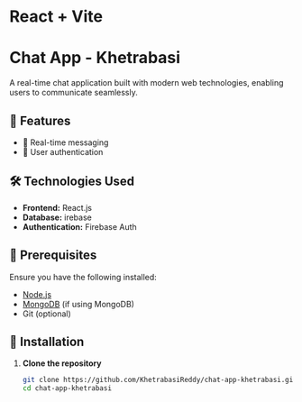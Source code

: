 # React + Vite
# Chat App - Khetrabasi

A real-time chat application built with modern web technologies, enabling users to communicate seamlessly.

## 🚀 Features

- 🔹 Real-time messaging
- 🔹 User authentication
## 🛠️ Technologies Used

- **Frontend:** React.js
- **Database:** irebase
- **Authentication:** Firebase Auth

## 📌 Prerequisites

Ensure you have the following installed:

- [Node.js](https://nodejs.org/)
- [MongoDB](https://www.mongodb.com/) (if using MongoDB)
- Git (optional)

## 🔧 Installation

1. **Clone the repository**  
   ```sh
   git clone https://github.com/KhetrabasiReddy/chat-app-khetrabasi.git
   cd chat-app-khetrabasi
